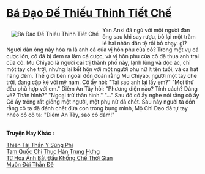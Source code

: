 <a href="https://truyenwiki.net/ba-dao-de-thieu-thinh-tiet-che.36185/" title="Bá Đạo Đế Thiếu Thỉnh Tiết Chế"><h1>Bá Đạo Đế Thiếu Thỉnh Tiết Chế</h1></a><div style="display:table"><img align="right" style="float: left; padding: 10px;" src="https://truyenwiki.net/a/img/str/src/36185.jpg" alt="Bá Đạo Đế Thiếu Thỉnh Tiết Chế">Yan Anxi đã ngủ với một người đàn ông sau khi say rượu, bỏ lại một trăm lẻ hai nhân dân tệ rồi bỏ chạy. gì? Người đàn ông này hóa ra là anh cả của vị hôn phu của cô? Trong một vụ cá cược lớn, cô đã bị đem ra làm cá cược, và vị hôn phu của cô đã thua anh trai của cô. Mu Chiyao là người cai trị thành phố này, lạnh lùng và độc ác, chỉ một tay che trời, nhưng lại kết hôn với một người phụ nữ ít tên tuổi, và ca hát hàng đêm. Thế giới bên ngoài đồn đoán rằng Mu Chiyao, người một tay che trời, đang cặp kè với mỹ nam. Cô ấy hỏi: "Tại sao anh lại lấy em?" "Mọi thứ đều phù hợp với em." Diêm An Tây hỏi: "Phương diện nào? Tính cách? Dáng vẻ? Thân hình?" "Ngoại trừ thân hình." "..." Sau đó cô ấy nghe nói rằng cô ấy Cô ấy trông rất giống một người, một phụ nữ đã chết. Sau này người ta đồn rằng cô ta đã đánh chết đứa con trong bụng mình, Mộ Chỉ Dao đã tự tay nhéo cổ cô ta: "Diêm An Tây, sao cô dám!"</div><p><br><b>Truyện Hay Khác :</b></p><a href="https://truyenwiki.net/thien-tai-than-y-sung-phi.35455/" alt="Thiên Tài Thần Y Sủng Phi">Thiên Tài Thần Y Sủng Phi</a><br/><a href="https://github.com/nownovels/wikidich/tree/master/truyenhay/36584" alt="Tam Quốc Chi Thục Hán Trung Hưng">Tam Quốc Chi Thục Hán Trung Hưng</a><br/><a href="https://github.com/nownovels/wikidich/tree/master/truyenhay/35021" alt="Từ Hỏa Ảnh Bắt Đầu Khống Chế Thời Gian">Từ Hỏa Ảnh Bắt Đầu Khống Chế Thời Gian</a><br/><a href="https://github.com/nownovels/wikidich/tree/master/truyenhay/35220" alt="Muôn Đời Thần Đế">Muôn Đời Thần Đế</a><br/>